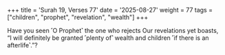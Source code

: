 +++
title = 'Surah 19, Verses 77'
date = '2025-08-27'
weight = 77
tags = ["children", "prophet", "revelation", "wealth"]
+++

Have you seen ˹O Prophet˺ the one who rejects Our revelations yet boasts, “I will definitely be granted ˹plenty of˺ wealth and children ˹if there is an afterlife˺.”?